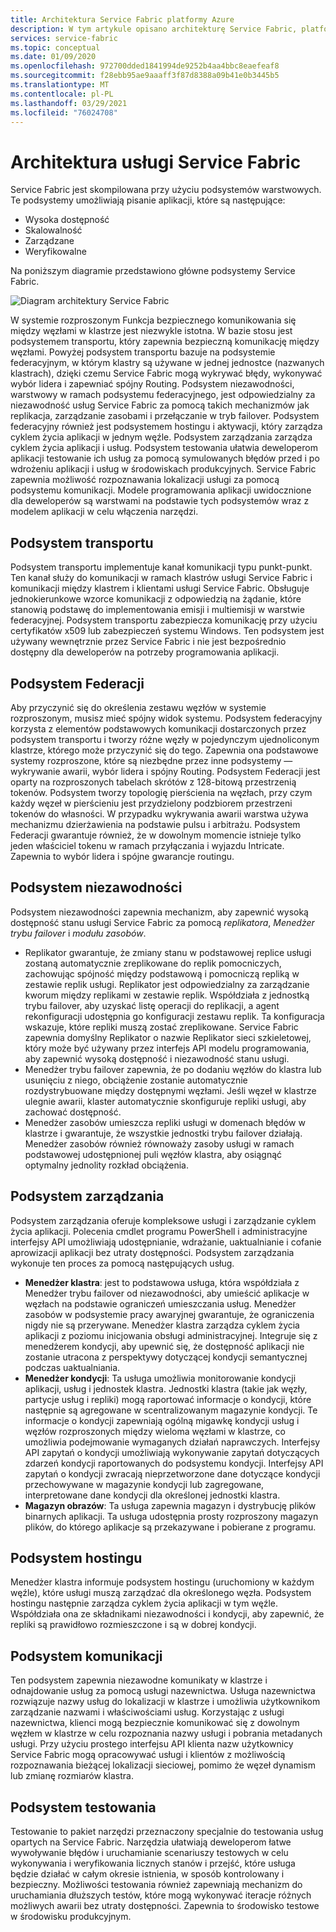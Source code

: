 ```yaml
---
title: Architektura Service Fabric platformy Azure
description: W tym artykule opisano architekturę Service Fabric, platformę systemów rozproszonych służącą do tworzenia skalowalnych, niezawodnych i łatwych w zarządzaniu aplikacji w chmurze.
services: service-fabric
ms.topic: conceptual
ms.date: 01/09/2020
ms.openlocfilehash: 972700dded1841994de9252b4aa4bbc8eaefeaf8
ms.sourcegitcommit: f28ebb95ae9aaaff3f87d8388a09b41e0b3445b5
ms.translationtype: MT
ms.contentlocale: pl-PL
ms.lasthandoff: 03/29/2021
ms.locfileid: "76024708"
---
```

# <a name="service-fabric-architecture"></a>Architektura usługi Service Fabric

Service Fabric jest skompilowana przy użyciu podsystemów warstwowych. Te podsystemy umożliwiają pisanie aplikacji, które są następujące:

* Wysoka dostępność
* Skalowalność
* Zarządzane
* Weryfikowalne

Na poniższym diagramie przedstawiono główne podsystemy Service Fabric.

![Diagram architektury Service Fabric](media/service-fabric-architecture/service-fabric-architecture.png)

W systemie rozproszonym Funkcja bezpiecznego komunikowania się między węzłami w klastrze jest niezwykle istotna. W bazie stosu jest podsystemem transportu, który zapewnia bezpieczną komunikację między węzłami. Powyżej podsystem transportu bazuje na podsystemie federacyjnym, w którym klastry są używane w jednej jednostce (nazwanych klastrach), dzięki czemu Service Fabric mogą wykrywać błędy, wykonywać wybór lidera i zapewniać spójny Routing. Podsystem niezawodności, warstwowy w ramach podsystemu federacyjnego, jest odpowiedzialny za niezawodność usług Service Fabric za pomocą takich mechanizmów jak replikacja, zarządzanie zasobami i przełączanie w tryb failover. Podsystem federacyjny również jest podsystemem hostingu i aktywacji, który zarządza cyklem życia aplikacji w jednym węźle. Podsystem zarządzania zarządza cyklem życia aplikacji i usług. Podsystem testowania ułatwia deweloperom aplikacji testowanie ich usług za pomocą symulowanych błędów przed i po wdrożeniu aplikacji i usług w środowiskach produkcyjnych. Service Fabric zapewnia możliwość rozpoznawania lokalizacji usługi za pomocą podsystemu komunikacji. Modele programowania aplikacji uwidocznione dla deweloperów są warstwami na podstawie tych podsystemów wraz z modelem aplikacji w celu włączenia narzędzi.

## <a name="transport-subsystem"></a>Podsystem transportu

Podsystem transportu implementuje kanał komunikacji typu punkt-punkt. Ten kanał służy do komunikacji w ramach klastrów usługi Service Fabric i komunikacji między klastrem i klientami usługi Service Fabric. Obsługuje jednokierunkowe wzorce komunikacji z odpowiedzią na żądanie, które stanowią podstawę do implementowania emisji i multiemisji w warstwie federacyjnej. Podsystem transportu zabezpiecza komunikację przy użyciu certyfikatów x509 lub zabezpieczeń systemu Windows. Ten podsystem jest używany wewnętrznie przez Service Fabric i nie jest bezpośrednio dostępny dla deweloperów na potrzeby programowania aplikacji.

## <a name="federation-subsystem"></a>Podsystem Federacji

Aby przyczynić się do określenia zestawu węzłów w systemie rozproszonym, musisz mieć spójny widok systemu. Podsystem federacyjny korzysta z elementów podstawowych komunikacji dostarczonych przez podsystem transportu i tworzy różne węzły w pojedynczym ujednoliconym klastrze, którego może przyczynić się do tego. Zapewnia ona podstawowe systemy rozproszone, które są niezbędne przez inne podsystemy — wykrywanie awarii, wybór lidera i spójny Routing. Podsystem Federacji jest oparty na rozproszonych tabelach skrótów z 128-bitową przestrzenią tokenów. Podsystem tworzy topologię pierścienia na węzłach, przy czym każdy węzeł w pierścieniu jest przydzielony podzbiorem przestrzeni tokenów do własności. W przypadku wykrywania awarii warstwa używa mechanizmu dzierżawienia na podstawie pulsu i arbitrażu. Podsystem Federacji gwarantuje również, że w dowolnym momencie istnieje tylko jeden właściciel tokenu w ramach przyłączania i wyjazdu Intricate. Zapewnia to wybór lidera i spójne gwarancje routingu.

## <a name="reliability-subsystem"></a>Podsystem niezawodności

Podsystem niezawodności zapewnia mechanizm, aby zapewnić wysoką dostępność stanu usługi Service Fabric za pomocą *replikatora*, *Menedżer trybu failover* i *modułu zasobów*.

* Replikator gwarantuje, że zmiany stanu w podstawowej replice usługi zostaną automatycznie zreplikowane do replik pomocniczych, zachowując spójność między podstawową i pomocniczą repliką w zestawie replik usługi. Replikator jest odpowiedzialny za zarządzanie kworum między replikami w zestawie replik. Współdziała z jednostką trybu failover, aby uzyskać listę operacji do replikacji, a agent rekonfiguracji udostępnia go konfiguracji zestawu replik. Ta konfiguracja wskazuje, które repliki muszą zostać zreplikowane. Service Fabric zapewnia domyślny Replikator o nazwie Replikator sieci szkieletowej, który może być używany przez interfejs API modelu programowania, aby zapewnić wysoką dostępność i niezawodność stanu usługi.
* Menedżer trybu failover zapewnia, że po dodaniu węzłów do klastra lub usunięciu z niego, obciążenie zostanie automatycznie rozdystrybuowane między dostępnymi węzłami. Jeśli węzeł w klastrze ulegnie awarii, klaster automatycznie skonfiguruje repliki usługi, aby zachować dostępność.
* Menedżer zasobów umieszcza repliki usługi w domenach błędów w klastrze i gwarantuje, że wszystkie jednostki trybu failover działają. Menedżer zasobów również równoważy zasoby usługi w ramach podstawowej udostępnionej puli węzłów klastra, aby osiągnąć optymalny jednolity rozkład obciążenia.

## <a name="management-subsystem"></a>Podsystem zarządzania

Podsystem zarządzania oferuje kompleksowe usługi i zarządzanie cyklem życia aplikacji. Polecenia cmdlet programu PowerShell i administracyjne interfejsy API umożliwiają udostępnianie, wdrażanie, uaktualnianie i cofanie aprowizacji aplikacji bez utraty dostępności. Podsystem zarządzania wykonuje ten proces za pomocą następujących usług.

* **Menedżer klastra**: jest to podstawowa usługa, która współdziała z Menedżer trybu failover od niezawodności, aby umieścić aplikacje w węzłach na podstawie ograniczeń umieszczania usług. Menedżer zasobów w podsystemie pracy awaryjnej gwarantuje, że ograniczenia nigdy nie są przerywane. Menedżer klastra zarządza cyklem życia aplikacji z poziomu inicjowania obsługi administracyjnej. Integruje się z menedżerem kondycji, aby upewnić się, że dostępność aplikacji nie zostanie utracona z perspektywy dotyczącej kondycji semantycznej podczas uaktualniania.
* **Menedżer kondycji**: Ta usługa umożliwia monitorowanie kondycji aplikacji, usług i jednostek klastra. Jednostki klastra (takie jak węzły, partycje usług i repliki) mogą raportować informacje o kondycji, które następnie są agregowane w scentralizowanym magazynie kondycji. Te informacje o kondycji zapewniają ogólną migawkę kondycji usług i węzłów rozproszonych między wieloma węzłami w klastrze, co umożliwia podejmowanie wymaganych działań naprawczych. Interfejsy API zapytań o kondycji umożliwiają wykonywanie zapytań dotyczących zdarzeń kondycji raportowanych do podsystemu kondycji. Interfejsy API zapytań o kondycji zwracają nieprzetworzone dane dotyczące kondycji przechowywane w magazynie kondycji lub zagregowane, interpretowane dane kondycji dla określonej jednostki klastra.
* **Magazyn obrazów**: Ta usługa zapewnia magazyn i dystrybucję plików binarnych aplikacji. Ta usługa udostępnia prosty rozproszony magazyn plików, do którego aplikacje są przekazywane i pobierane z programu.

## <a name="hosting-subsystem"></a>Podsystem hostingu

Menedżer klastra informuje podsystem hostingu (uruchomiony w każdym węźle), które usługi muszą zarządzać dla określonego węzła. Podsystem hostingu następnie zarządza cyklem życia aplikacji w tym węźle. Współdziała ona ze składnikami niezawodności i kondycji, aby zapewnić, że repliki są prawidłowo rozmieszczone i są w dobrej kondycji.

## <a name="communication-subsystem"></a>Podsystem komunikacji

Ten podsystem zapewnia niezawodne komunikaty w klastrze i odnajdowanie usług za pomocą usługi nazewnictwa. Usługa nazewnictwa rozwiązuje nazwy usług do lokalizacji w klastrze i umożliwia użytkownikom zarządzanie nazwami i właściwościami usług. Korzystając z usługi nazewnictwa, klienci mogą bezpiecznie komunikować się z dowolnym węzłem w klastrze w celu rozpoznania nazwy usługi i pobrania metadanych usługi. Przy użyciu prostego interfejsu API klienta nazw użytkownicy Service Fabric mogą opracowywać usługi i klientów z możliwością rozpoznawania bieżącej lokalizacji sieciowej, pomimo że węzeł dynamism lub zmianę rozmiarów klastra.

## <a name="testability-subsystem"></a>Podsystem testowania

Testowanie to pakiet narzędzi przeznaczony specjalnie do testowania usług opartych na Service Fabric. Narzędzia ułatwiają deweloperom łatwe wywoływanie błędów i uruchamianie scenariuszy testowych w celu wykonywania i weryfikowania licznych stanów i przejść, które usługa będzie działać w całym okresie istnienia, w sposób kontrolowany i bezpieczny. Możliwości testowania również zapewniają mechanizm do uruchamiania dłuższych testów, które mogą wykonywać iteracje różnych możliwych awarii bez utraty dostępności. Zapewnia to środowisko testowe w środowisku produkcyjnym.
